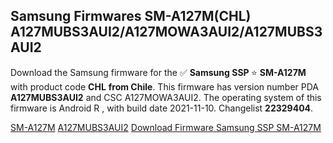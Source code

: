 <h2>Samsung Firmwares SM-A127M(CHL) A127MUBS3AUI2/A127MOWA3AUI2/A127MUBS3AUI2</h2>
Download the Samsung firmware for the ✅ <strong>Samsung SSP </strong> ⭐ <strong>SM-A127M</strong> with product code <strong>CHL</strong> <strong> from Chile</strong>. This firmware has version number PDA <strong>A127MUBS3AUI2</strong> and CSC A127MOWA3AUI2. The operating system of this firmware is Android R , with build date 2021-11-10. Changelist <strong>22329404</strong>.


[SM-A127M](https://samfirm.shop/samsung/model/SM-A127M)
[A127MUBS3AUI2](https://samfirm.shop/samsung/pda/A127MUBS3AUI2)
[Download Firmware Samsung SSP SM-A127M](https://samfirm.shop/samsung/firmware/473103)
